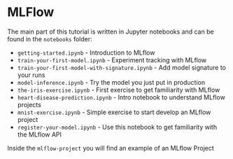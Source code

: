 # MLFlow 

The main part of this tutorial is written in Jupyter notebooks and can be found in the `notebooks` folder:

- `getting-started.ipynb` - Introduction to MLflow
- `train-your-first-model.ipynb` - Experiment tracking with MLflow
- `train-your-first-model-with-signature.ipynb` - Add model signature to your runs
- `model-inference.ipynb` - Try the model you just put in production
- `the-iris-exercise.ipynb` - First exercise to get familiarity with MLflow
- `heart-disease-prediction.ipynb` - Intro notebook to understand MLflow projects
- `mnist-exercise.ipynb` - Simple exercise to start develop an MLflow project
- `register-your-model.ipynb` - Use this notebook to get familiarity with the MLflow API

Inside the `mlflow-project` you will find an example of an MLflow Project